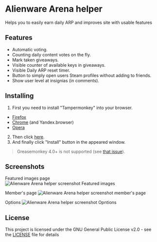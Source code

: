 # Alienware Arena helper

Helps you to easily earn daily ARP and improves site with usable features

## Features

* Automatic voting.
* Counting daily content votes on the fly.
* Mark taken giveaways.
* Visible counter of available keys in giveaways.
* Visible Daily ARP reset timer.
* Button to simply open users Steam profiles without adding to friends.
* Show user level at insignias (in comments).

## Installing

1. First you need to install "Tampermonkey" into your browser.
  * [Firefox](https://addons.mozilla.org/ru/firefox/addon/tampermonkey/)
  * [Chrome](https://chrome.google.com/webstore/detail/tampermonkey/dhdgffkkebhmkfjojejmpbldmpobfkfo?hl=ru&gl=RU) (and Yandex.browser)
  * [Opera](https://addons.opera.com/ru/extensions/details/tampermonkey-beta/?display=en)
2. Then click [here](https://github.com/thomas-ashcraft/alienware_arena_helper/raw/master/alienwarearena_helper.user.js).
3. And finally click "Install" button in the appeared window.

>Greasemonkey 4.0+ is not supported (see [that issue](https://github.com/greasemonkey/greasemonkey/issues/2700)).

## Screenshots

Featured images page
![Alienware Arena helper screenshot Featured images](https://user-images.githubusercontent.com/6583664/38822279-a8a99000-41ab-11e8-8708-85d73328049c.png)

Member's page
![Alienware Arena helper screenshot member's page](https://user-images.githubusercontent.com/6583664/38822298-b0223cc4-41ab-11e8-8ebc-c658d25124c4.png)

Options
![Alienware Arena helper screenshot Opntions](https://user-images.githubusercontent.com/6583664/38822290-ad5c777a-41ab-11e8-85b8-61e4f2f88e28.png)


## License

This project is licensed under the GNU General Public License v2.0 - see the [LICENSE](LICENSE) file for details
